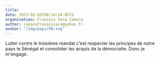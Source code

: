 ```yaml
---
title: 
date: 2023-02-01T08:14:54.057Z
organisation: François Sara Camara 
author: camarafranoissara@yahoo.fr
avatar: "/img/pays/SN.svg"
---
```


Lutter contre le troisième mandat c'est respecter les principes de notre pays le Sénégal et consolider les acquis de la démocratie. Donc je m'engage.
